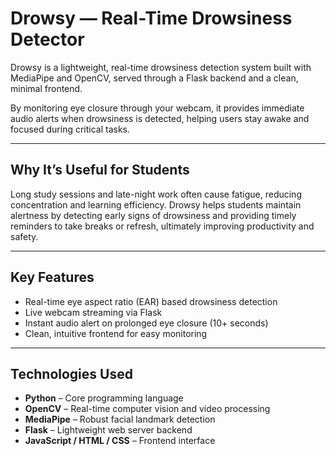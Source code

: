 # Drowsy — Real-Time Drowsiness Detector

Drowsy is a lightweight, real-time drowsiness detection system built with MediaPipe and OpenCV, served through a Flask backend and a clean, minimal frontend.

By monitoring eye closure through your webcam, it provides immediate audio alerts when drowsiness is detected, helping users stay awake and focused during critical tasks.

---

## Why It’s Useful for Students

Long study sessions and late-night work often cause fatigue, reducing concentration and learning efficiency. Drowsy helps students maintain alertness by detecting early signs of drowsiness and providing timely reminders to take breaks or refresh, ultimately improving productivity and safety.

---

## Key Features

- Real-time eye aspect ratio (EAR) based drowsiness detection  
- Live webcam streaming via Flask  
- Instant audio alert on prolonged eye closure (10+ seconds)  
- Clean, intuitive frontend for easy monitoring  

---

## Technologies Used

- **Python** – Core programming language  
- **OpenCV** – Real-time computer vision and video processing  
- **MediaPipe** – Robust facial landmark detection  
- **Flask** – Lightweight web server backend  
- **JavaScript / HTML / CSS** – Frontend interface  


